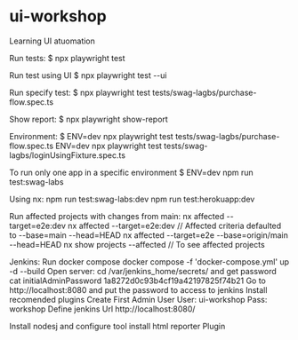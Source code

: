 # ui-workshop
Learning UI atuomation


Run tests:
$ npx playwright test

Run test using UI
$ npx playwright test --ui

Run specify test:
$ npx playwright test tests/swag-lagbs/purchase-flow.spec.ts 

Show report:
$ npx playwright show-report

Environment:
$ ENV=dev npx playwright test tests/swag-lagbs/purchase-flow.spec.ts
ENV=dev npx playwright test tests/swag-lagbs/loginUsingFixture.spec.ts


To run only one app in a specific environment
$ ENV=dev npm run test:swag-labs

Using nx:
npm run test:swag-labs:dev
npm run test:herokuapp:dev

Run affected projects with changes from main:
nx affected --target=e2e:dev
nx affected --target=e2e:dev //  Affected criteria defaulted to --base=main --head=HEAD
nx affected --target=e2e --base=origin/main --head=HEAD
nx show projects --affected // To see affected projects


Jenkins:
Run docker compose
docker compose -f 'docker-compose.yml' up -d --build 
Open server:
cd /var/jenkins_home/secrets/
and get password
cat initialAdminPassword
1a8272d0c93b4cf19a42197825f74b21
Go to  http://localhost:8080 and put the password to access to jenkins
Install recomended plugins
Create First Admin User
User: ui-workshop
Pass: workshop
Define jenkins Url
http://localhost:8080/

Install nodesj and configure tool
install html reporter Plugin
